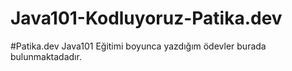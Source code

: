 # Java101-Kodluyoruz-Patika.dev
 
 #Patika.dev Java101 Eğitimi boyunca yazdığım ödevler burada bulunmaktadadır.
